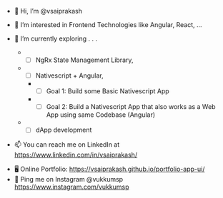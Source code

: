 - 👋 Hi, I’m @vsaiprakash

- 👀 I’m interested in Frontend Technologies like Angular, React, ...

- 🌱 I’m currently exploring . . .
  - - [ ]  NgRx State Management Library, 
  - - [ ]  Nativescript + Angular, 
     -  - [ ] Goal 1: Build some Basic Nativescript App
     -  - [ ] Goal 2: Build a Nativescript App that also works as a Web App using same Codebase (Angular)
  - - [ ]  dApp development
<!--- - 💞️ I’m looking to collaborate on ... --->
- 📫 You can reach me on LinkedIn at https://www.linkedin.com/in/vsaiprakash/
<!-- ✍️ Or On Instagram @vukkumsp https://www.instagram.com/vukkumsp -->
<!-- - 🖥️ My Blog on Wordpress.com at https://expansionjournal.wordpress.com -->
- 🖥️ Online Portfolio: https://vsaiprakash.github.io/portfolio-app-ui/
- 💬 Ping me on Instagram @vukkumsp https://www.instagram.com/vukkumsp


<!---
vsaiprakash/vsaiprakash is a ✨ special ✨ repository because its `README.md` (this file) appears on your GitHub profile.
You can click the Preview link to take a look at your changes.

https://github.com/tchapi/markdown-cheatsheet/blob/master/README.md
--->
